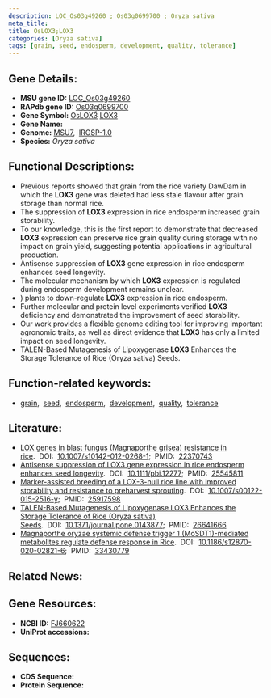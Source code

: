 ```yaml
---
description: LOC_Os03g49260 ; Os03g0699700 ; Oryza sativa
meta_title:
title: OsLOX3;LOX3
categories: [Oryza sativa]
tags: [grain, seed, endosperm, development, quality, tolerance]
---
```


## Gene Details:
- **MSU gene ID:** [LOC_Os03g49260](http://rice.uga.edu/cgi-bin/ORF_infopage.cgi?orf=LOC_Os03g49260)  
- **RAPdb gene ID:** [Os03g0699700](https://rapdb.dna.affrc.go.jp/locus/?name=Os03g0699700)  
- **Gene Symbol:** <u>OsLOX3</u>&nbsp;<u>LOX3</u>
- **Gene Name:**
- **Genome:**  [MSU7](http://rice.uga.edu/),&nbsp;&nbsp;[IRGSP-1.0](https://rapdb.dna.affrc.go.jp/download/irgsp1.html)
- **Species:** *Oryza sativa*

## Functional Descriptions:
   - Previous reports showed that grain from the rice variety DawDam in which the **LOX3** gene was deleted had less stale flavour after grain storage than normal rice.
   - The suppression of **LOX3** expression in rice endosperm increased grain storability.
   - To our knowledge, this is the first report to demonstrate that decreased **LOX3** expression can preserve rice grain quality during storage with no impact on grain yield, suggesting potential applications in agricultural production.
   - Antisense suppression of **LOX3** gene expression in rice endosperm enhances seed longevity.
   - The molecular mechanism by which **LOX3** expression is regulated during endosperm development remains unclear.
   - ) plants to down-regulate **LOX3** expression in rice endosperm.
   - Further molecular and protein level experiments verified **LOX3** deficiency and demonstrated the improvement of seed storability.
   - Our work provides a flexible genome editing tool for improving important agronomic traits, as well as direct evidence that **LOX3** has only a limited impact on seed longevity.
   - TALEN-Based Mutagenesis of Lipoxygenase **LOX3** Enhances the Storage Tolerance of Rice (Oryza sativa) Seeds.

## Function-related keywords:
   - [grain](/tags/grain/),&nbsp;&nbsp;[seed](/tags/seed/),&nbsp;&nbsp;[endosperm](/tags/endosperm/),&nbsp;&nbsp;[development](/tags/development/),&nbsp;&nbsp;[quality](/tags/quality/),&nbsp;&nbsp;[tolerance](/tags/tolerance/)

## Literature:
   - [LOX genes in blast fungus (Magnaporthe grisea) resistance in rice](https://www.doi.org/10.1007/s10142-012-0268-1).&nbsp;&nbsp;DOI:&nbsp;&nbsp;[10.1007/s10142-012-0268-1](https://www.doi.org/10.1007/s10142-012-0268-1);&nbsp;&nbsp;PMID:&nbsp;&nbsp;[22370743](https://pubmed.ncbi.nlm.nih.gov/22370743/)
   - [Antisense suppression of LOX3 gene expression in rice endosperm enhances seed longevity](https://www.doi.org/10.1111/pbi.12277).&nbsp;&nbsp;DOI:&nbsp;&nbsp;[10.1111/pbi.12277](https://www.doi.org/10.1111/pbi.12277);&nbsp;&nbsp;PMID:&nbsp;&nbsp;[25545811](https://pubmed.ncbi.nlm.nih.gov/25545811/)
   - [Marker-assisted breeding of a LOX-3-null rice line with improved storability and resistance to preharvest sprouting](https://www.doi.org/10.1007/s00122-015-2516-y).&nbsp;&nbsp;DOI:&nbsp;&nbsp;[10.1007/s00122-015-2516-y](https://www.doi.org/10.1007/s00122-015-2516-y);&nbsp;&nbsp;PMID:&nbsp;&nbsp;[25917598](https://pubmed.ncbi.nlm.nih.gov/25917598/)
   - [TALEN-Based Mutagenesis of Lipoxygenase LOX3 Enhances the Storage Tolerance of Rice (Oryza sativa) Seeds](https://www.doi.org/10.1371/journal.pone.0143877).&nbsp;&nbsp;DOI:&nbsp;&nbsp;[10.1371/journal.pone.0143877](https://www.doi.org/10.1371/journal.pone.0143877);&nbsp;&nbsp;PMID:&nbsp;&nbsp;[26641666](https://pubmed.ncbi.nlm.nih.gov/26641666/)
   - [Magnaporthe oryzae systemic defense trigger 1 (MoSDT1)-mediated metabolites regulate defense response in Rice](https://www.doi.org/10.1186/s12870-020-02821-6).&nbsp;&nbsp;DOI:&nbsp;&nbsp;[10.1186/s12870-020-02821-6](https://www.doi.org/10.1186/s12870-020-02821-6);&nbsp;&nbsp;PMID:&nbsp;&nbsp;[33430779](https://pubmed.ncbi.nlm.nih.gov/33430779/)

## Related News:

## Gene Resources:
- **NCBI ID:**  [FJ660622](http://www.ncbi.nlm.nih.gov/nuccore/FJ660622)
- **UniProt accessions:** [](https://www.uniprot.org/uniprotkb//entry)

## Sequences:
- **CDS Sequence:**
- **Protein Sequence:**
